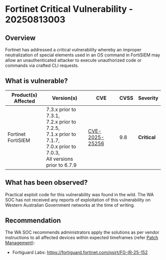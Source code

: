 # Fortinet Critical Vulnerability - 20250813003

## Overview

Fortinet has addressed a critical vulnerability whereby an improper neutralization of special elements used in an OS command in FortiSIEM may allow an unauthenticated attacker to execute unauthorized code or commands via crafted CLI requests.

## What is vulnerable?

| Product(s) Affected | Version(s)                                                                                                                                | CVE                                                               | CVSS | Severity     |
| ------------------- | ----------------------------------------------------------------------------------------------------------------------------------------- | ----------------------------------------------------------------- | ---- | ------------ |
| Fortinet FortiSIEM  | 7.3.x prior to 7.3.1,<br/> 7.2.x prior to 7.2.5, <br/> 7.1.x prior to 7.1.7,<br/> 7.0.x prior to 7.0.3, <br/> All versions prior to 6.7.9 | [CVE-2025-25256](https://nvd.nist.gov/vuln/detail/CVE-2025-25256) | 9.8  | **Critical** |

## What has been observed?

Practical exploit code for this vulnerability was found in the wild. The WA SOC has not received any reports of exploitation of this vulnerability on Western Australian Government networks at the time of writing.

## Recommendation

The WA SOC recommends administrators apply the solutions as per vendor instructions to all affected devices within expected timeframes (refer [Patch Management](../guidelines/patch-management.md)):

- Fortiguard Labs: <https://fortiguard.fortinet.com/psirt/FG-IR-25-152>
